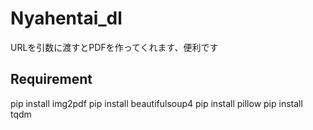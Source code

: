 # Nyahentai_dl
URLを引数に渡すとPDFを作ってくれます、便利です

## Requirement
pip install img2pdf
pip install beautifulsoup4
pip install pillow
pip install tqdm
